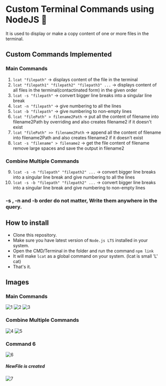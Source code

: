 # Custom Terminal Commands using NodeJS 🚀
It is used to display or make a copy content of one or more files in the terminal.

## Custom Commands Implemented

### Main Commands
1. ```lcat "filepath"``` &#8594; displays content of the file in the terminal
2. ```lcat "filepath1" "filepath2" "filepath3" ...``` &#8594; displays content of all files in the terminal(contactinated form) in the given order
3. ```lcat -s "filepath"``` &#8594; convert bigger line breaks into a singular line break
4. ```lcat -n "filepath"``` &#8594; give numbering to all the lines
5. ```lcat -b "filepath"``` &#8594; give numbering to non-empty lines
6. ```lcat "filePath" > filename2Path``` &#8594; put all the content of filename into filename2Path by overriding and also creates filename2 if it doesn't exist
7. ```lcat "filePath" >> filename2Path``` &#8594; append all the content of filename into filename2Path and also creates filename2 if it doesn't exist
8. ```lcat -s "filename" > filename2``` &#8594; get the file content of filename remove large spaces and save the output in filename2

### Combine Multiple Commands
9. ```lcat -s -n "filepath" "filepath2" ...``` &#8594; convert bigger line breaks into a singular line break and give numbering to all the lines
10. ```lcat -s -b "filepath" "filepath2" ...``` &#8594; convert bigger line breaks into a singular line break and give numbering to non-empty lines

### -s , -n and -b order do not matter, Write them anywhere in the query.

## How to install
- Clone this repository.
- Make sure you have latest version of ```Node.js LTS``` installed in your system.
- Open the CMD/Terminal in the folder and run the command ```npm link```
- It will make ```lcat``` as a global command on your system. (lcat is small 'L' cat)
- That's it.

## Images
### Main Commands
![1](https://user-images.githubusercontent.com/40179909/120108148-86b6c900-c181-11eb-8fad-8bc464c82cf4.PNG)
![2](https://user-images.githubusercontent.com/40179909/120108173-a3eb9780-c181-11eb-8053-4c2b38e1deea.PNG)
![3](https://user-images.githubusercontent.com/40179909/120108178-acdc6900-c181-11eb-9ce2-0188b1ae0b52.PNG)

### Combine Multiple Commands
![4](https://user-images.githubusercontent.com/40179909/120108179-ad74ff80-c181-11eb-96a7-d689ad0971fd.PNG)
![5](https://user-images.githubusercontent.com/40179909/120108180-ad74ff80-c181-11eb-8181-2a11a023d9a9.PNG)

### Command 6
![6](https://user-images.githubusercontent.com/40179909/120108181-ae0d9600-c181-11eb-9556-00debf5a35b9.PNG)
##### NewFile is created
![7](https://user-images.githubusercontent.com/40179909/120108182-aea62c80-c181-11eb-91d2-d121fc4ca72f.PNG)
